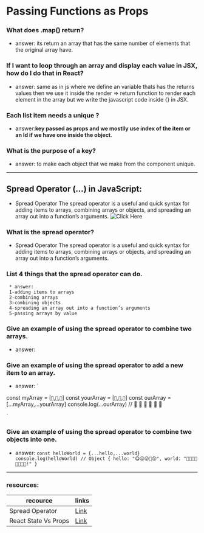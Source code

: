# Passing Functions as Props 

### What does .map() return?
 * answer: its return an array that has the same number of elements that the original array have.
### If I want to loop through an array and display each value in JSX, how do I do that in React?
 * answer: same as in js where we define an variable thats has the returns values then we use it inside the render => return function to render each element in the array but we write the javascript code inside {} in JSX.
### Each list item needs a unique ?
 * answer:__key passed as props and we mostlly use index of the item or an Id if we have one inside the object__.
### What is the purpose of a key?
  * answer: to make each object that we make from the component unique.
 ___
 ## Spread Operator (…) in JavaScript:
 * Spread Operator The spread operator is a useful and quick syntax for adding items to arrays, combining arrays or objects, and spreading an array out into a function’s arguments.
 ![Click Here](https://miro.medium.com/max/3208/1*ck6Fs5k54T8Yv09D2dS0jA.png)


### What is the spread operator?
 * Spread Operator The spread operator is a useful and quick syntax for adding items to arrays, combining arrays or objects, and spreading an array out into a function’s arguments.
### List 4 things that the spread operator can do. 
     * answer:
     1-adding items to arrays
     2-combining arrays
     3-combining objects
     4-spreading an array out into a function’s arguments
     5-passing arrays by value 
### Give an example of using the spread operator to combine two arrays.
  * answer: 
### Give an example of using the spread operator to add a new item to an array.
  * answer: `

const myArray = [`🤪`,`🐻`,`🎌`]
const yourArray = [`🙂`,`🤗`,`🤩`]
const ourArray = [...myArray,...yourArray]
console.log(...ourArray) // 🤪 🐻 🎌 🙂 🤗 🤩

`
### Give an example of using the spread operator to combine two objects into one.
  * answer: ` const helloWorld = {...hello,...world}
console.log(helloWorld) // Object { hello: "😋😛😜🤪😝", world: "🙂🙃😉😊😇🥰😍🤩!" }
`
 ___

 ### resources:
recource      | links
------------- | -------------
Spread Operator    | [Link](https://www.google.com/url?sa=i&url=https%3A%2F%2Fjavascript.plainenglish.io%2F8-ways-to-use-spread-operator-in-javascript-b66fcf016efe&psig=AOvVaw3EiC8eCn6m3WxU9m6a6mk2&ust=1623189818704000&source=images&cd=vfe&ved=0CAIQjRxqFwoTCIDfwrfDhvECFQAAAAAdAAAAABAD)
React State Vs Props | [Link]() |